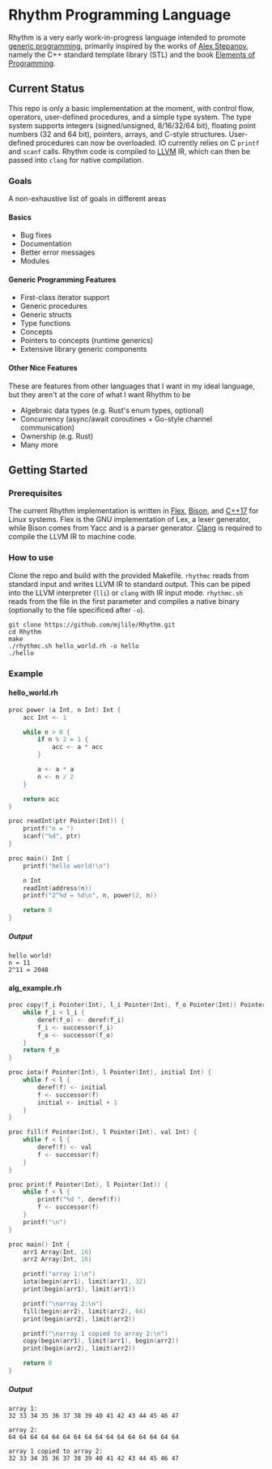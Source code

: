 Rhythm Programming Language
===========================
Rhythm is a very early work-in-progress language intended to promote [generic programming](https://www.youtube.com/watch?v=iwJpxWHuZQY), primarily inspired by the works of [Alex Stepanov](http://stepanovpapers.com/), namely the C++ standard template library (STL) and the book [Elements of Programming](http://elementsofprogramming.com/).

Current Status
--------------
This repo is only a basic implementation at the moment, with control flow, operators, user-defined procedures, and a simple type system. The type system supports integers (signed/unsigned, 8/16/32/64 bit), floating point numbers (32 and 64 bit), pointers, arrays, and C-style structures. User-defined procedures can now be overloaded. IO currently relies on C `printf` and `scanf` calls. Rhythm code is compiled to [LLVM](https://llvm.org/) IR, which can then be passed into `clang` for native compilation.

### Goals
A non-exhaustive list of goals in different areas

#### Basics
* Bug fixes
* Documentation
* Better error messages
* Modules

#### Generic Programming Features
* First-class iterator support
* Generic procedures
* Generic structs
* Type functions
* Concepts
* Pointers to concepts (runtime generics)
* Extensive library generic components

#### Other Nice Features
These are features from other languages that I want in my ideal language, but they aren't at the core of what I want Rhythm to be
* Algebraic data types (e.g. Rust's enum types, optional)
* Concurrency (async/await coroutines + Go-style channel communication)
* Ownership (e.g. Rust)
* Many more

Getting Started
---------------

### Prerequisites
The current Rhythm implementation is written in [Flex](https://github.com/westes/flex/), [Bison](https://www.gnu.org/software/bison/), and [C++17](https://en.cppreference.com/w/cpp/17) for Linux systems. Flex is the GNU implementation of Lex, a lexer generator, while Bison comes from Yacc and is a parser generator. [Clang](https://clang.llvm.org/) is required to compile the LLVM IR to machine code.

### How to use
Clone the repo and build with the provided Makefile. `rhythmc` reads from standard input and writes LLVM IR to standard output. This can be piped into the LLVM interpreter (`lli`) or `clang` with IR input mode. `rhythmc.sh` reads from the file in the first parameter and compiles a native binary (optionally to the file specificed after `-o`).
```
git clone https://github.com/mjlile/Rhythm.git
cd Rhythm
make
./rhythmc.sh hello_world.rh -o hello
./hello
```
### Example
#### hello_world.rh
```c
proc power (a Int, n Int) Int {
    acc Int <- 1

    while n > 0 {
        if n % 2 = 1 {
            acc <- a * acc
        }

        a <- a * a
        n <- n / 2
    }

    return acc
}

proc readInt(ptr Pointer(Int)) {
    printf("n = ")
    scanf("%d", ptr)
}

proc main() Int {
    printf("hello world!\n")

    n Int
    readInt(address(n))
    printf("2^%d = %d\n", n, power(2, n))

    return 0
}

```
##### Output
```
hello world!
n = 11
2^11 = 2048
```

#### alg_example.rh
```c
proc copy(f_i Pointer(Int), l_i Pointer(Int), f_o Pointer(Int)) Pointer(Int) {
    while f_i < l_i {
        deref(f_o) <- deref(f_i)
        f_i <- successor(f_i)
        f_o <- successor(f_o)
    }
    return f_o
}

proc iota(f Pointer(Int), l Pointer(Int), initial Int) {
    while f < l {
        deref(f) <- initial
        f <- successor(f)
        initial <- initial + 1
    }
}

proc fill(f Pointer(Int), l Pointer(Int), val Int) {
    while f < l {
        deref(f) <- val
        f <- successor(f)
    }
}

proc print(f Pointer(Int), l Pointer(Int)) {
    while f < l {
        printf("%d ", deref(f))
        f <- successor(f)
    }
    printf("\n")
}

proc main() Int {
    arr1 Array(Int, 16)
    arr2 Array(Int, 16)

    printf("array 1:\n")
    iota(begin(arr1), limit(arr1), 32)
    print(begin(arr1), limit(arr1))

    printf("\narray 2:\n")
    fill(begin(arr2), limit(arr2), 64)
    print(begin(arr2), limit(arr2))

    printf("\narray 1 copied to array 2:\n")
    copy(begin(arr1), limit(arr1), begin(arr2))
    print(begin(arr2), limit(arr2))

    return 0
}
```
##### Output
```
array 1:
32 33 34 35 36 37 38 39 40 41 42 43 44 45 46 47 

array 2:
64 64 64 64 64 64 64 64 64 64 64 64 64 64 64 64

array 1 copied to array 2:
32 33 34 35 36 37 38 39 40 41 42 43 44 45 46 47
```

